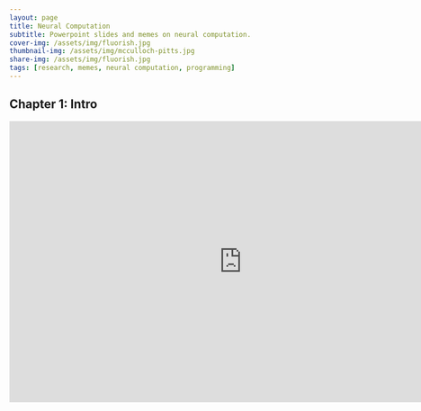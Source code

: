 ```yaml
---
layout: page
title: Neural Computation 
subtitle: Powerpoint slides and memes on neural computation.
cover-img: /assets/img/fluorish.jpg
thumbnail-img: /assets/img/mcculloch-pitts.jpg
share-img: /assets/img/fluorish.jpg
tags: [research, memes, neural computation, programming]
---
```

## Chapter 1: Intro
<iframe src="https://office365stanford-my.sharepoint.com/personal/ateecup_stanford_edu/_layouts/15/Doc.aspx?sourcedoc={94485c2a-c672-4e27-8f65-cef822453f71}&amp;action=embedview&amp;wdAr=1.7777777777777777" width="826px" height="500px" frameborder="0">This is an embedded <a target="_blank" href="https://office.com">Microsoft Office</a> presentation, powered by <a target="_blank" href="https://office.com/webapps">Office</a>.</iframe>
